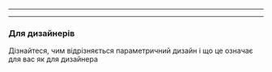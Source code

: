 - - -
- - -

### Для дизайнерів

Дізнайтеся, чим відрізняється параметричний дизайн і що це означає для вас як для дизайнера
